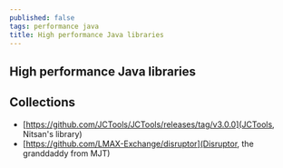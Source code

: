 ```yaml
---
published: false
tags: performance java
title: High performance Java libraries
---
```

## High performance Java libraries

## Collections

- [https://github.com/JCTools/JCTools/releases/tag/v3.0.0](JCTools, Nitsan's library)
- [https://github.com/LMAX-Exchange/disruptor](Disruptor, the granddaddy from MJT)

